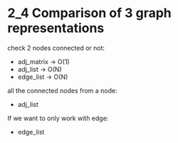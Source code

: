 # 2_4 Comparison of 3 graph representations

check 2 nodes connected or not:
- adj_matrix -> O(1)
- adj_list -> O(N)
- edge_list -> O(N)

all the connected nodes from a node:
- adj_list

If we want to only work with edge:
- edge_list